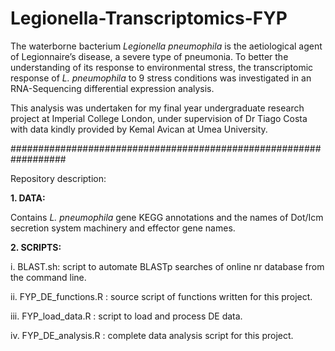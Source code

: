 # Legionella-Transcriptomics-FYP

The waterborne bacterium _Legionella pneumophila_ is the aetiological agent of Legionnaire’s disease, a severe type of pneumonia. To better the understanding of its response to environmental stress, the transcriptomic response of _L. pneumophila_ to 9 stress conditions was investigated in an RNA-Sequencing differential expression analysis. 

This analysis was undertaken for my final year undergraduate research project at Imperial College London, under supervision of Dr Tiago Costa with data kindly provided by Kemal Avican at Umea University. 


##################################################################


Repository description: 

**1. DATA:**

  Contains _L. pneumophila_ gene KEGG annotations and the names of Dot/Icm secretion system machinery and effector gene names. 
  
  
  **2. SCRIPTS:**
  
  i. BLAST.sh: script to automate BLASTp searches of online nr database from the command line. 
  
  ii. FYP_DE_functions.R : source script of functions written for this project. 
  
  iii. FYP_load_data.R : script to load and process DE data. 
  
  iv. FYP_DE_analysis.R : complete data analysis script for this project.
  
